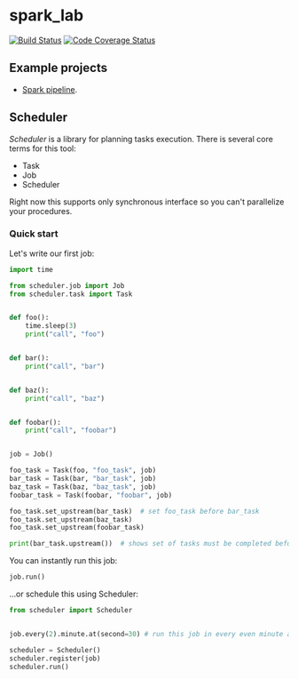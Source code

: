 # spark_lab

[![Build Status](https://travis-ci.com/la9ran9e/spark_lab.svg?branch=master)](https://travis-ci.com/la9ran9e/spark_lab)
[![Code Coverage Status](https://codecov.io/gh/la9ran9e/spark_lab/branch/master/graph/badge.svg)](https://codecov.io/gh/la9ran9e/spark_lab)


## Example projects

* [Spark pipeline](spark_pipeline.md).


## Scheduler

_Scheduler_ is a library for planning tasks execution.
There is several core terms for this tool:

* Task
* Job 
* Scheduler

Right now this supports only synchronous interface
so you can't parallelize your procedures.

### Quick start

Let's write our first job:
```python
import time

from scheduler.job import Job
from scheduler.task import Task


def foo():
    time.sleep(3)
    print("call", "foo")


def bar():
    print("call", "bar")


def baz():
    print("call", "baz")


def foobar():
    print("call", "foobar")


job = Job()

foo_task = Task(foo, "foo_task", job)
bar_task = Task(bar, "bar_task", job)
baz_task = Task(baz, "baz_task", job)
foobar_task = Task(foobar, "foobar", job)

foo_task.set_upstream(bar_task)  # set foo_task before bar_task
foo_task.set_upstream(baz_task)
foo_task.set_upstream(foobar_task)

print(bar_task.upstream())  # shows set of tasks must be completed before bar task: {foo_task, foobar_task}
```

You can instantly run this job:

```python
job.run()
```

...or schedule this using Scheduler:

```python
from scheduler import Scheduler


job.every(2).minute.at(second=30) # run this job in every even minute at 30th second

scheduler = Scheduler()
scheduler.register(job)
scheduler.run()

```